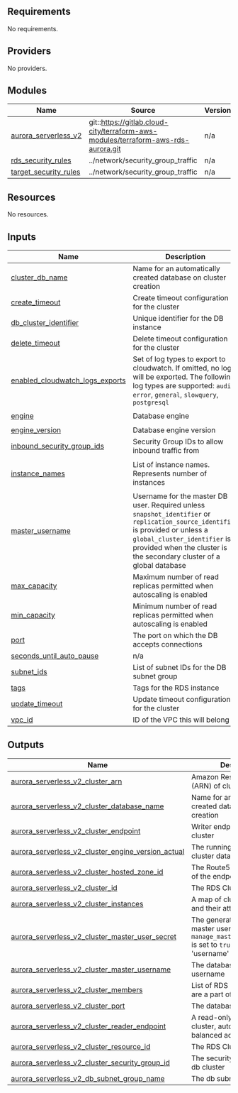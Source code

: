 <!-- BEGIN_TF_DOCS -->
## Requirements

No requirements.

## Providers

No providers.

## Modules

| Name | Source | Version |
|------|--------|---------|
| <a name="module_aurora_serverless_v2"></a> [aurora\_serverless\_v2](#module\_aurora\_serverless\_v2) | git::https://gitlab.cloud-city/terraform-aws-modules/terraform-aws-rds-aurora.git | n/a |
| <a name="module_rds_security_rules"></a> [rds\_security\_rules](#module\_rds\_security\_rules) | ../network/security_group_traffic | n/a |
| <a name="module_target_security_rules"></a> [target\_security\_rules](#module\_target\_security\_rules) | ../network/security_group_traffic | n/a |

## Resources

No resources.

## Inputs

| Name | Description | Type | Default | Required |
|------|-------------|------|---------|:--------:|
| <a name="input_cluster_db_name"></a> [cluster\_db\_name](#input\_cluster\_db\_name) | Name for an automatically created database on cluster creation | `string` | n/a | yes |
| <a name="input_create_timeout"></a> [create\_timeout](#input\_create\_timeout) | Create timeout configuration for the cluster | `string` | `"15m"` | no |
| <a name="input_db_cluster_identifier"></a> [db\_cluster\_identifier](#input\_db\_cluster\_identifier) | Unique identifier for the DB instance | `string` | n/a | yes |
| <a name="input_delete_timeout"></a> [delete\_timeout](#input\_delete\_timeout) | Delete timeout configuration for the cluster | `string` | `"15m"` | no |
| <a name="input_enabled_cloudwatch_logs_exports"></a> [enabled\_cloudwatch\_logs\_exports](#input\_enabled\_cloudwatch\_logs\_exports) | Set of log types to export to cloudwatch. If omitted, no logs will be exported. The following log types are supported: `audit`, `error`, `general`, `slowquery`, `postgresql` | `list(string)` | <pre>[<br/>  "postgresql",<br/>  "instance",<br/>  "iam-db-auth-error"<br/>]</pre> | no |
| <a name="input_engine"></a> [engine](#input\_engine) | Database engine | `string` | `"aurora-postgresql"` | no |
| <a name="input_engine_version"></a> [engine\_version](#input\_engine\_version) | Database engine version | `string` | `"16.6"` | no |
| <a name="input_inbound_security_group_ids"></a> [inbound\_security\_group\_ids](#input\_inbound\_security\_group\_ids) | Security Group IDs to allow inbound traffic from | `map(string)` | `{}` | no |
| <a name="input_instance_names"></a> [instance\_names](#input\_instance\_names) | List of instance names. Represents number of instances | `list(string)` | <pre>[<br/>  "one"<br/>]</pre> | no |
| <a name="input_master_username"></a> [master\_username](#input\_master\_username) | Username for the master DB user. Required unless `snapshot_identifier` or `replication_source_identifier` is provided or unless a `global_cluster_identifier` is provided when the cluster is the secondary cluster of a global database | `string` | n/a | yes |
| <a name="input_max_capacity"></a> [max\_capacity](#input\_max\_capacity) | Maximum number of read replicas permitted when autoscaling is enabled | `number` | `10` | no |
| <a name="input_min_capacity"></a> [min\_capacity](#input\_min\_capacity) | Minimum number of read replicas permitted when autoscaling is enabled | `number` | `0` | no |
| <a name="input_port"></a> [port](#input\_port) | The port on which the DB accepts connections | `string` | `"5432"` | no |
| <a name="input_seconds_until_auto_pause"></a> [seconds\_until\_auto\_pause](#input\_seconds\_until\_auto\_pause) | n/a | `number` | `3600` | no |
| <a name="input_subnet_ids"></a> [subnet\_ids](#input\_subnet\_ids) | List of subnet IDs for the DB subnet group | `list(string)` | n/a | yes |
| <a name="input_tags"></a> [tags](#input\_tags) | Tags for the RDS instance | `map(string)` | `{}` | no |
| <a name="input_update_timeout"></a> [update\_timeout](#input\_update\_timeout) | Update timeout configuration for the cluster | `string` | `"15m"` | no |
| <a name="input_vpc_id"></a> [vpc\_id](#input\_vpc\_id) | ID of the VPC this will belong to | `string` | n/a | yes |

## Outputs

| Name | Description |
|------|-------------|
| <a name="output_aurora_serverless_v2_cluster_arn"></a> [aurora\_serverless\_v2\_cluster\_arn](#output\_aurora\_serverless\_v2\_cluster\_arn) | Amazon Resource Name (ARN) of cluster |
| <a name="output_aurora_serverless_v2_cluster_database_name"></a> [aurora\_serverless\_v2\_cluster\_database\_name](#output\_aurora\_serverless\_v2\_cluster\_database\_name) | Name for an automatically created database on cluster creation |
| <a name="output_aurora_serverless_v2_cluster_endpoint"></a> [aurora\_serverless\_v2\_cluster\_endpoint](#output\_aurora\_serverless\_v2\_cluster\_endpoint) | Writer endpoint for the cluster |
| <a name="output_aurora_serverless_v2_cluster_engine_version_actual"></a> [aurora\_serverless\_v2\_cluster\_engine\_version\_actual](#output\_aurora\_serverless\_v2\_cluster\_engine\_version\_actual) | The running version of the cluster database |
| <a name="output_aurora_serverless_v2_cluster_hosted_zone_id"></a> [aurora\_serverless\_v2\_cluster\_hosted\_zone\_id](#output\_aurora\_serverless\_v2\_cluster\_hosted\_zone\_id) | The Route53 Hosted Zone ID of the endpoint |
| <a name="output_aurora_serverless_v2_cluster_id"></a> [aurora\_serverless\_v2\_cluster\_id](#output\_aurora\_serverless\_v2\_cluster\_id) | The RDS Cluster Identifier |
| <a name="output_aurora_serverless_v2_cluster_instances"></a> [aurora\_serverless\_v2\_cluster\_instances](#output\_aurora\_serverless\_v2\_cluster\_instances) | A map of cluster instances and their attributes |
| <a name="output_aurora_serverless_v2_cluster_master_user_secret"></a> [aurora\_serverless\_v2\_cluster\_master\_user\_secret](#output\_aurora\_serverless\_v2\_cluster\_master\_user\_secret) | The generated database master user secret when `manage_master_user_password` is set to `true`. Contains 'username' and 'password' |
| <a name="output_aurora_serverless_v2_cluster_master_username"></a> [aurora\_serverless\_v2\_cluster\_master\_username](#output\_aurora\_serverless\_v2\_cluster\_master\_username) | The database master username |
| <a name="output_aurora_serverless_v2_cluster_members"></a> [aurora\_serverless\_v2\_cluster\_members](#output\_aurora\_serverless\_v2\_cluster\_members) | List of RDS Instances that are a part of this cluster |
| <a name="output_aurora_serverless_v2_cluster_port"></a> [aurora\_serverless\_v2\_cluster\_port](#output\_aurora\_serverless\_v2\_cluster\_port) | The database port |
| <a name="output_aurora_serverless_v2_cluster_reader_endpoint"></a> [aurora\_serverless\_v2\_cluster\_reader\_endpoint](#output\_aurora\_serverless\_v2\_cluster\_reader\_endpoint) | A read-only endpoint for the cluster, automatically load-balanced across replicas |
| <a name="output_aurora_serverless_v2_cluster_resource_id"></a> [aurora\_serverless\_v2\_cluster\_resource\_id](#output\_aurora\_serverless\_v2\_cluster\_resource\_id) | The RDS Cluster Resource ID |
| <a name="output_aurora_serverless_v2_cluster_security_group_id"></a> [aurora\_serverless\_v2\_cluster\_security\_group\_id](#output\_aurora\_serverless\_v2\_cluster\_security\_group\_id) | The security group id for this db cluster |
| <a name="output_aurora_serverless_v2_db_subnet_group_name"></a> [aurora\_serverless\_v2\_db\_subnet\_group\_name](#output\_aurora\_serverless\_v2\_db\_subnet\_group\_name) | The db subnet group name |
<!-- END_TF_DOCS -->